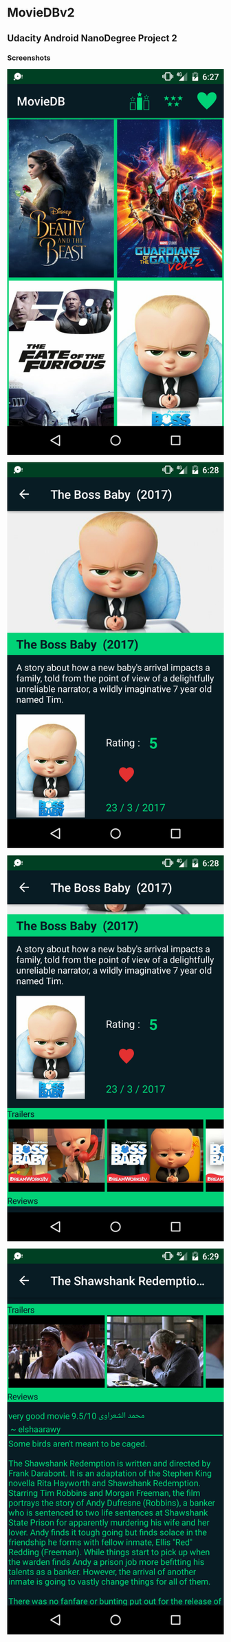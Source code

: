 # MovieDBv2
## Udacity Android NanoDegree Project 2

### Screenshots

![Home Screen](Screenshot_1.png?raw=true "Home Screen")

![Details Screen 1](Screenshot_2.png?raw=true "Details Screen 1")

![Details Screen 2](Screenshot_3.png?raw=true "Details Screen 2")

![Details Screen 3](Screenshot_4.png?raw=true "Details Screen 3")
